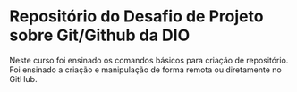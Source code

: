 # Repositório do Desafio de Projeto sobre Git/Github da DIO
Neste curso foi ensinado os comandos básicos para criação de repositório. Foi ensinado a criação e manipulação de forma remota ou diretamente no GitHub.
